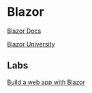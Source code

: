 # Blazor

[Blazor Docs](https://docs.microsoft.com/en-us/aspnet/core/blazor/?view=aspnetcore-5.0)

[Blazor University](https://blazor-university.com/overview/what-is-blazor/)

## Labs

[Build a web app with Blazor](https://docs.microsoft.com/en-us/learn/modules/build-blazor-webassembly-visual-studio-code/)
